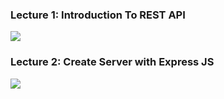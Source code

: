 <h3>Lecture 1: Introduction To REST API </h3>
<a href="https://www.youtube.com/watch?v=GRS6tQfSfqU&list=PLwGdqUZWnOp1ve9jXCz9apbouv-eAMi6E"><img src="https://github.com/user-attachments/assets/bb46e9a7-0d4c-4da1-b77e-d24b36fe2c2f"/></a>

<h3>Lecture 2: Create Server with Express JS</h3>
<a href="https://www.youtube.com/watch?v=DMx3ace8L-8&list=PLwGdqUZWnOp1ve9jXCz9apbouv-eAMi6E&index=2"><img src="https://github.com/user-attachments/assets/152bb3c2-6583-476e-ac2d-7ae7992c2d9f"/</a>
